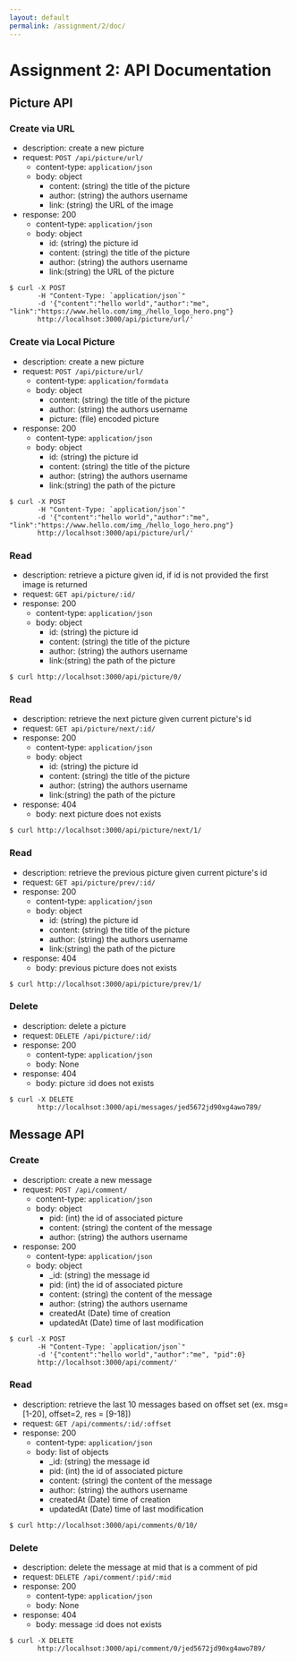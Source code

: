 ```yaml
---
layout: default
permalink: /assignment/2/doc/
---
```


# Assignment 2: API Documentation

## Picture API

### Create via URL

- description: create a new picture
- request: `POST /api/picture/url/`
    - content-type: `application/json`
    - body: object
      - content: (string) the title of the picture
      - author: (string) the authors username
      - link: (string) the URL of the image
- response: 200
    - content-type: `application/json`
    - body: object
      - id: (string) the picture id
      - content: (string) the title of the picture
      - author: (string) the authors username
      - link:(string) the URL of the picture

```
$ curl -X POST
       -H "Content-Type: `application/json`"
       -d '{"content":"hello world","author":"me", "link":"https://www.hello.com/img_/hello_logo_hero.png"}
       http://localhsot:3000/api/picture/url/'
```

### Create via Local Picture

- description: create a new picture
- request: `POST /api/picture/url/`
    - content-type: `application/formdata`
    - body: object
      - content: (string) the title of the picture
      - author: (string) the authors username
      - picture: (file) encoded picture
- response: 200
    - content-type: `application/json`
    - body: object
      - id: (string) the picture id
      - content: (string) the title of the picture
      - author: (string) the authors username
      - link:(string) the path of the picture

```
$ curl -X POST
       -H "Content-Type: `application/json`"
       -d '{"content":"hello world","author":"me", "link":"https://www.hello.com/img_/hello_logo_hero.png"}
       http://localhsot:3000/api/picture/url/'
```

### Read

- description: retrieve a picture given id, if id is not provided the first image is returned
- request: `GET api/picture/:id/`   
- response: 200
    - content-type: `application/json`
    - body: object
      - id: (string) the picture id
      - content: (string) the title of the picture
      - author: (string) the authors username
      - link:(string) the path of the picture

```
$ curl http://localhsot:3000/api/picture/0/
```

### Read

- description: retrieve the next picture given current picture's id
- request: `GET api/picture/next/:id/`   
- response: 200
    - content-type: `application/json`
    - body: object
      - id: (string) the picture id
      - content: (string) the title of the picture
      - author: (string) the authors username
      - link:(string) the path of the picture
- response: 404
    - body: next picture does not exists
```
$ curl http://localhsot:3000/api/picture/next/1/
```

### Read

- description: retrieve the previous picture given current picture's id
- request: `GET api/picture/prev/:id/`   
- response: 200
    - content-type: `application/json`
    - body: object
      - id: (string) the picture id
      - content: (string) the title of the picture
      - author: (string) the authors username
      - link:(string) the path of the picture
- response: 404
    - body: previous picture does not exists
```
$ curl http://localhsot:3000/api/picture/prev/1/
```

### Delete

- description: delete a picture
- request: `DELETE /api/picture/:id/`
- response: 200
    - content-type: `application/json`
    - body: None
- response: 404
    - body: picture :id does not exists

```
$ curl -X DELETE
       http://localhsot:3000/api/messages/jed5672jd90xg4awo789/
```

## Message API

### Create

- description: create a new message
- request: `POST /api/comment/`
    - content-type: `application/json`
    - body: object
      - pid: (int) the id of associated picture
      - content: (string) the content of the message
      - author: (string) the authors username
- response: 200
    - content-type: `application/json`
    - body: object
      - \_id: (string) the message id
      - pid: (int) the id of associated picture
      - content: (string) the content of the message
      - author: (string) the authors username
      - createdAt (Date) time of creation
      - updatedAt (Date) time of last modification

```
$ curl -X POST
       -H "Content-Type: `application/json`"
       -d '{"content":"hello world","author":"me", "pid":0}
       http://localhsot:3000/api/comment/'
```

### Read

- description: retrieve the last 10 messages based on offset set (ex. msg=[1-20], offset=2, res = [9-18])
- request: `GET /api/comments/:id/:offset`   
- response: 200
    - content-type: `application/json`
    - body: list of objects
      - \_id: (string) the message id
      - pid: (int) the id of associated picture
      - content: (string) the content of the message
      - author: (string) the authors username
      - createdAt (Date) time of creation
      - updatedAt (Date) time of last modification

```
$ curl http://localhsot:3000/api/comments/0/10/
```

### Delete

- description: delete the message at mid that is a comment of pid
- request: `DELETE /api/comment/:pid/:mid`
- response: 200
    - content-type: `application/json`
    - body: None
- response: 404
    - body: message :id does not exists

```
$ curl -X DELETE
       http://localhsot:3000/api/comment/0/jed5672jd90xg4awo789/
```
